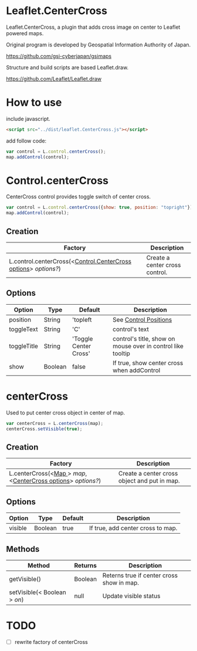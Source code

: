 # Leaflet.CenterCross

Leaflet.CenterCross, a plugin that adds cross image on center to Leaflet powered maps.

Original program is developed by Geospatial Information Authority of Japan.

https://github.com/gsi-cyberjapan/gsimaps

Structure and build scripts are based Leaflet.draw.

https://github.com/Leaflet/Leaflet.draw

# How to use

include javascript.

```html
<script src="../dist/leaflet.CenterCross.js"></script>
```

add follow code:

```javascript
var control = L.control.centerCross();
map.addControl(control);
```

# Control.centerCross

CenterCross control provides toggle switch of center cross.

```javascript
var control = L.control.centerCross({show: true, position: "topright"});
map.addControl(control);
```

## Creation

|Factory|Description|
|-------|-----------|
|L.control.centerCross(<[Control.CenterCross options](#control_centercross_options)> *options?*)|Create a center cross control.|

## <a name="control_centercross_options"> Options

|Option|Type|Default|Description|
|------|----|-------|-----------|
|position|String|'topleft|See [Control Positions](http://leafletjs.com/reference.html#control-positions)|
|toggleText|String|'C'|control's text|
|toggleTitle|String|'Toggle Center Cross'|control's title, show on mouse over in control like tooltip|
|show|Boolean|false|If true, show center cross when addControl|


# centerCross

Used to put center cross object in center of map.

```javascript
var centerCross = L.centerCross(map);
centerCross.setVisible(true);
```

## Creation

|Factory|Description|
|-------|-----------|
|L.centerCross(<[Map ](http://leafletjs.com/reference.html#map-class)> *map*, <[CenterCross options](#centercross_options)> *options?*)|Create a center cross object and put in map.|

## <a name="centercross_options"> Options

|Option|Type|Default|Description|
|------|----|-------|-----------|
|visible|Boolean|true|If true, add center cross to map.|

## Methods

|Method|Returns|Description|
|------|-------|-----------|
|getVisible()|Boolean|Reterns true if center cross show in map.|
|setVisible(< Boolean > *on*)|null|Update visible status|

# TODO

- [ ] rewrite factory of centerCross
